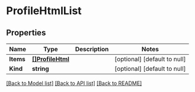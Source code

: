 # ProfileHtmlList

## Properties
Name | Type | Description | Notes
------------ | ------------- | ------------- | -------------
**Items** | [**[]ProfileHtml**](profile_html.md) |  | [optional] [default to null]
**Kind** | **string** |  | [optional] [default to null]

[[Back to Model list]](../README.md#documentation-for-models) [[Back to API list]](../README.md#documentation-for-api-endpoints) [[Back to README]](../README.md)


